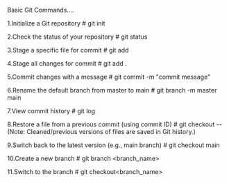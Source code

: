 Basic Git Commands....

1.Initialize a Git repository
    # git init

2.Check the status of your repository
    # git status

3.Stage a specific file for commit
    # git add <filename>

4.Stage all changes for commit
    # git add .

5.Commit changes with a message
    # git commit -m "commit message"

6.Rename the default branch from master to main
    # git branch -m master main

7.View commit history
    # git log

8.Restore a file from a previous commit (using commit ID)
    # git checkout <commit-id> -- <filename>
(Note: Cleaned/previous versions of files are saved in Git history.)

9.Switch back to the latest version (e.g., main branch)
    # git checkout main

 10.Create a new branch 
    # git branch <branch_name>

 11.Switch to the  branch
    # git checkout<branch_name>      